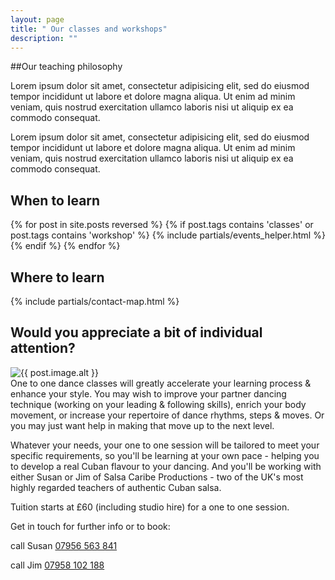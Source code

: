 ```yaml
---
layout: page
title: " Our classes and workshops"
description: ""
---
```


##Our teaching philosophy

Lorem ipsum dolor sit amet, consectetur adipisicing elit, sed do eiusmod tempor incididunt ut labore et dolore magna aliqua. Ut enim ad minim veniam, quis nostrud exercitation ullamco laboris nisi ut aliquip ex ea commodo consequat. 


Lorem ipsum dolor sit amet, consectetur adipisicing elit, sed do eiusmod tempor incididunt ut labore et dolore magna aliqua. Ut enim ad minim veniam, quis nostrud exercitation ullamco laboris nisi ut aliquip ex ea commodo consequat. 


<section class="section group-classes" markdown="1">

<h2 class="section-title">
  When to learn
</h2>

  <div class="section featured" class="class-list" >
    {% for post in site.posts reversed  %}
      {% if post.tags contains 'classes' or post.tags contains 'workshop' %}
        {% include partials/events_helper.html %}
      {% endif %}
    {% endfor %}
  </div>
</section>


<section id="event-map" class="section location" markdown="1">

<h2 class="section-title">
  Where to learn
</h2>

{% include partials/contact-map.html %}

</section>
<section class="section private-classes" markdown="1">

<h2 class="section-title">
  Would you appreciate a bit of individual attention?
</h2>

<div  data-alt="one to one classes" data-picture class="hero">
  <div data-src="/assets/images/121-small.jpg"></div>
  <div data-src="/assets/images/121.jpg" data-media="(min-width: 400px)"></div>
  <div data-src="/assets/images/121@2x.jpg" data-media="(min-width: 400px) and (min-device-pixel-ratio: 2.0)"></div>
  <!--[if (lt IE 9) & (!IEMobile)]>
      <div data-src="{{ post.image.medium }}"></div>
    <![endif]>-->
  <noscript>
    <img src="{{ post.image.small }}" alt="{{ post.image.alt }}" />
  </noscript> 
</div>



<div class="col" markdown="1">
  One to one dance classes will greatly accelerate your learning process & enhance your style. You may wish to improve your partner dancing technique (working on your leading & following skills), enrich your body movement, or increase your repertoire of dance rhythms, steps & moves. Or you may just want help in making that move up to the next level.
  
  Whatever your needs, your one to one session will be tailored to meet your specific requirements, so you'll be learning at your own pace - helping you to develop a real Cuban flavour to your dancing. And you'll be working with either Susan or Jim of Salsa Caribe Productions - two of the UK's most highly regarded teachers of authentic Cuban salsa.

<aside class="aside" markdown="1">

Tuition starts at £60 (including studio hire) for a one to one session.

Get in touch for further info or to book:

<span class="ss-icon">call</span> Susan <a href="tel:+447956563841">07956 563 841</a> 

<span class="ss-icon">call</span> Jim  <a href="tel:+447958102188">07958 102 188</a>

</aside>
</div>


</section>
